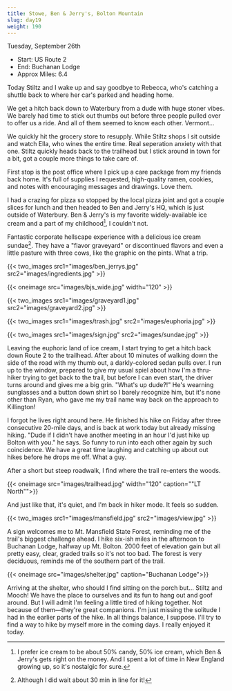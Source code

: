 ```yaml
---
title: Stowe, Ben & Jerry's, Bolton Mountain
slug: day19
weight: 190
---
```


Tuesday, September 26th

- Start: US Route 2
- End: Buchanan Lodge
- Approx Miles: 6.4

Today Stiltz and I wake up and say goodbye to Rebecca, who's catching a shuttle back to where her car's parked and heading home.

We get a hitch back down to Waterbury from a dude with huge stoner vibes. We barely had time to stick out thumbs out before three people pulled over to offer us a ride. And all of them seemed to know each other. Vermont...

We quickly hit the grocery store to resupply. While Stiltz shops I sit outside and watch Ella, who wines the entire time. Real seperation anxiety with that one. Stiltz quickly heads back to the trailhead but I stick around in town for a bit, got a couple more things to take care of.

First stop is the post office where I pick up a care package from my friends back home. It's full of supplies I requested, high-quality ramen, cookies, and notes with encouraging messages and drawings. Love them.

I had a crazing for pizza so stopped by the local pizza joint and got a couple slices for lunch and then headed to Ben and Jerry's HQ, which is just outside of Waterbury. Ben & Jerry's is my favorite widely-available ice cream and a part of my childhood[^2], I couldn't not.

Fantastic corporate hellscape experience with a delicious ice cream sundae[^1]. They have a "flavor graveyard" or discontinued flavors and even a little pasture with three cows, like the graphic on the pints. What a trip.

{{< two_images src1="images/ben_jerrys.jpg" src2="images/ingredients.jpg" >}}

{{< oneimage src="images/bjs_wide.jpg" width="120" >}}

{{< two_images src1="images/graveyard1.jpg" src2="images/graveyard2.jpg" >}}

{{< two_images src1="images/trash.jpg" src2="images/euphoria.jpg" >}}

{{< two_images src1="images/sign.jpg" src2="images/sundae.jpg" >}}

Leaving the euphoric land of ice cream, I start trying to get a hitch back down Route 2 to the trailhead. After about 10 minutes of walking down the side of the road with my thumb out, a darkly-colored sedan pulls over. I run up to the window, prepared to give my usual spiel about how I'm a thru-hiker trying to get back to the trail, but before I can even start, the driver turns around and gives me a big grin. "What's up dude?!" He's wearning sunglasses and a button down shirt so I barely recognize him, but it's none other than Ryan, who gave me my trail name way back on the approach to Killington!

I forgot he lives right around here. He finished his hike on Friday after three consecutive 20-mile days, and is back at work today but already missing hiking. "Dude if I didn't have another meeting in an hour I'd just hike up Bolton with you." he says. So funny to run into each other again by such coincidence. We have a great time laughing and catching up about out hikes before he drops me off. What a guy.

After a short but steep roadwalk, I find where the trail re-enters the woods.

{{< oneimage src="images/trailhead.jpg" width="120" caption="\"LT North\"">}}

And just like that, it's quiet, and I'm back in hiker mode. It feels so sudden.

{{< two_images src1="images/mansfield.jpg" src2="images/view.jpg" >}}

A sign welcomes me to Mt. Mansfield State Forest, reminding me of the trail's biggest challenge ahead. I hike six-ish miles in the afternoon to Buchanan Lodge, halfway up Mt. Bolton. 2000 feet of elevation gain but all pretty easy, clear, graded trails so it's not too bad. The forest is very deciduous, reminds me of the southern part of the trail.

{{< oneimage src="images/shelter.jpg" caption="Buchanan Lodge">}}

Arriving at the shelter, who should I find sitting on the porch but... Stiltz and Mooch! We have the place to ourselves and its fun to hang out and goof around. But I will admit I'm feeling a little tired of hiking together. Not because of them—they're great companions. I'm just missing the solitude I had in the earlier parts of the hike. In all things balance, I suppose. I'll try to find a way to hike by myself more in the coming days. I really enjoyed it today.

[^1]: Although I did wait about 30 min in line for it!
[^2]: I prefer ice cream to be about 50% candy, 50% ice cream, which Ben & Jerry's gets right on the money. And I spent a lot of time in New England growing up, so it's nostalgic for sure.
